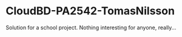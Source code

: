 # CloudBD-PA2542-TomasNilsson
Solution for a school project. Nothing interesting for anyone, really...
